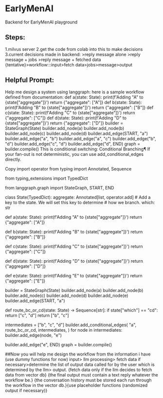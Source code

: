 # EarlyMenAI
Backend for EarlyMenAI playground

## Steps:
1.milvus server
2.get the code from colab into this to make decisions
3.current decisions made in backend:
    >reply message alone
    >reply message + jobs
    >reply message + fetched data
    {tentative}>workflow:::input>fetch data>jobs>message>output


## Helpful Prompt:

Help me design a system using langgraph:
here is a sample workflow defined from documentation:
def a(state: State): print(f'Adding "A" to {state["aggregate"]}') return {"aggregate": ["A"]} def b(state: State): print(f'Adding "B" to {state["aggregate"]}') return {"aggregate": ["B"]} def c(state: State): print(f'Adding "C" to {state["aggregate"]}') return {"aggregate": ["C"]} def d(state: State): print(f'Adding "D" to {state["aggregate"]}') return {"aggregate": ["D"]} builder = StateGraph(State) builder.add_node(a) builder.add_node(b) builder.add_node(c) builder.add_node(d) builder.add_edge(START, "a") builder.add_edge("a", "b") builder.add_edge("a", "c") builder.add_edge("b", "d") builder.add_edge("c", "d") builder.add_edge("d", END) graph = builder.compile()
This is conditional switching:
Conditional Branching¶
If your fan-out is not deterministic, you can use add_conditional_edges directly.


Copy
import operator
from typing import Annotated, Sequence

from typing_extensions import TypedDict

from langgraph.graph import StateGraph, START, END


class State(TypedDict):
    aggregate: Annotated[list, operator.add]
    # Add a key to the state. We will set this key to determine
    # how we branch.
    which: str


def a(state: State):
    print(f'Adding "A" to {state["aggregate"]}')
    return {"aggregate": ["A"]}


def b(state: State):
    print(f'Adding "B" to {state["aggregate"]}')
    return {"aggregate": ["B"]}


def c(state: State):
    print(f'Adding "C" to {state["aggregate"]}')
    return {"aggregate": ["C"]}


def d(state: State):
    print(f'Adding "D" to {state["aggregate"]}')
    return {"aggregate": ["D"]}


def e(state: State):
    print(f'Adding "E" to {state["aggregate"]}')
    return {"aggregate": ["E"]}


builder = StateGraph(State)
builder.add_node(a)
builder.add_node(b)
builder.add_node(c)
builder.add_node(d)
builder.add_node(e)
builder.add_edge(START, "a")


def route_bc_or_cd(state: State) -> Sequence[str]:
    if state["which"] == "cd":
        return ["c", "d"]
    return ["b", "c"]


intermediates = ["b", "c", "d"]
builder.add_conditional_edges(
    "a",
    route_bc_or_cd,
    intermediates,
)
for node in intermediates:
    builder.add_edge(node, "e")

builder.add_edge("e", END)
graph = builder.compile()

##Now you will help me design the workflow from the information i have (use dummy functions for now)
input> llm processing> fetch data if necessary>determine the list of output data called for by the user which is determined by the llm> output.
{fetch data only if the llm decides to fetch data from vector db}
{the final output must contain a text reply whatever the workflow be.} 
{the conversation history must be stored each run through the workflow in the vector db.}{use placeholder functions (randomized output if necessary)}
